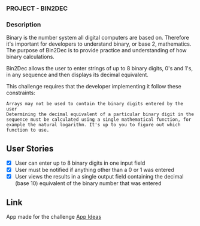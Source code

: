 ### PROJECT - BIN2DEC

### Description

Binary is the number system all digital computers are based on. Therefore it's important for developers to understand binary, or base 2, mathematics. The purpose of Bin2Dec is to provide practice and understanding of how binary calculations.

Bin2Dec allows the user to enter strings of up to 8 binary digits, 0's and 1's, in any sequence and then displays its decimal equivalent.

This challenge requires that the developer implementing it follow these constraints:

    Arrays may not be used to contain the binary digits entered by the user
    Determining the decimal equivalent of a particular binary digit in the sequence must be calculated using a single mathematical function, for example the natural logarithm. It's up to you to figure out which function to use.


## User Stories

-   [x] User can enter up to 8 binary digits in one input field
-   [x] User must be notified if anything other than a 0 or 1 was entered
-   [x] User views the results in a single output field containing the decimal (base 10) equivalent of the binary number that was entered

## Link 

App made for the challenge [App Ideas](https://github.com/florinpop17/app-ideas)


